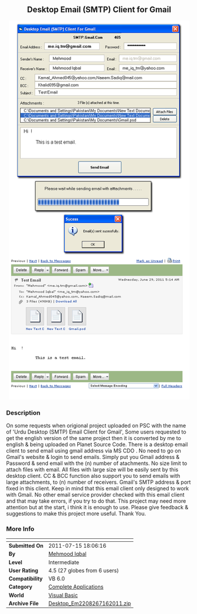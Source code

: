 ﻿<div align="center">

## Desktop Email \(SMTP\) Client  for Gmail

<img src="PIC2011629837208716.gif">
</div>

### Description

On some requests when origional project uploaded on PSC with the name of 'Urdu Desktop (SMTP) Email Client for Gmail', Some users requested to get the english version of the same project then it is converted by me to english & being uploaded on Planet Source Code. There is a desktop email client to send email using gmail address via MS CDO . No need to go on Gmail's website & login to send emails. Simply put you Gmail address & Password & send email with the (n) number of atachments. No size limit to attach files with email. All files with large size will be easily sent by this desktop client. CC & BCC function also support you to send emails with large attachments, to (n) number of receivers. Gmail's SMTP address & port fixed in this client. Keep in mind that this email client only designed to work with Gmail. No other email service provider checked with this email client and that may take errors, if you try to do that. This project may need more attention but at the start, i think it is enough to use. Please give feedback & suggestions to make this project more useful. Thank You.
 
### More Info
 


<span>             |<span>
---                |---
**Submitted On**   |2011-07-15 18:06:16
**By**             |[Mehmood Iqbal](https://github.com/Planet-Source-Code/PSCIndex/blob/master/ByAuthor/mehmood-iqbal.md)
**Level**          |Intermediate
**User Rating**    |4.5 (27 globes from 6 users)
**Compatibility**  |VB 6\.0
**Category**       |[Complete Applications](https://github.com/Planet-Source-Code/PSCIndex/blob/master/ByCategory/complete-applications__1-27.md)
**World**          |[Visual Basic](https://github.com/Planet-Source-Code/PSCIndex/blob/master/ByWorld/visual-basic.md)
**Archive File**   |[Desktop\_Em2208267162011\.zip](https://github.com/Planet-Source-Code/mehmood-iqbal-desktop-email-smtp-client-for-gmail__1-73980/archive/master.zip)








